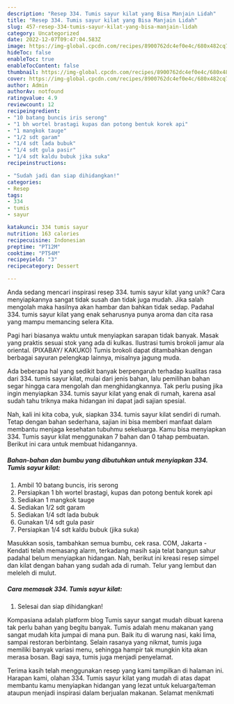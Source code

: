 ```yaml
---
description: "Resep 334. Tumis sayur kilat yang Bisa Manjain Lidah"
title: "Resep 334. Tumis sayur kilat yang Bisa Manjain Lidah"
slug: 457-resep-334-tumis-sayur-kilat-yang-bisa-manjain-lidah
category: Uncategorized
date: 2022-12-07T09:47:04.583Z
image: https://img-global.cpcdn.com/recipes/8900762dc4ef0e4c/680x482cq70/334-tumis-sayur-kilat-foto-resep-utama.jpg
hideToc: false
enableToc: true
enableTocContent: false
thumbnail: https://img-global.cpcdn.com/recipes/8900762dc4ef0e4c/680x482cq70/334-tumis-sayur-kilat-foto-resep-utama.jpg
cover: https://img-global.cpcdn.com/recipes/8900762dc4ef0e4c/680x482cq70/334-tumis-sayur-kilat-foto-resep-utama.jpg
author: Admin
authorAv: notfound
ratingvalue: 4.9
reviewcount: 12
recipeingredient:
- "10 batang buncis iris serong"
- "1 bh wortel brastagi kupas dan potong bentuk korek api"
- "1 mangkok tauge"
- "1/2 sdt garam"
- "1/4 sdt lada bubuk"
- "1/4 sdt gula pasir"
- "1/4 sdt kaldu bubuk jika suka"
recipeinstructions:

- "Sudah jadi dan siap dihidangkan!"
categories:
- Resep
tags:
- 334
- tumis
- sayur

katakunci: 334 tumis sayur 
nutrition: 163 calories
recipecuisine: Indonesian
preptime: "PT12M"
cooktime: "PT54M"
recipeyield: "3"
recipecategory: Dessert

---
```





Anda sedang mencari inspirasi resep 334. tumis sayur kilat yang unik? Cara menyiapkannya sangat tidak susah dan tidak juga mudah. Jika salah mengolah maka hasilnya akan hambar dan bahkan tidak sedap. Padahal 334. tumis sayur kilat yang enak seharusnya punya aroma dan cita rasa yang mampu memancing selera Kita.





Pagi hari biasanya waktu untuk menyiapkan sarapan tidak banyak. Masak yang praktis sesuai stok yang ada di kulkas. Ilustrasi tumis brokoli jamur ala oriental. (PIXABAY/ KAKUKO) Tumis brokoli dapat ditambahkan dengan berbagai sayuran pelengkap lainnya, misalnya jagung muda.

Ada beberapa hal yang sedikit banyak berpengaruh terhadap kualitas rasa dari 334. tumis sayur kilat, mulai dari jenis bahan, lalu pemilihan bahan segar hingga cara mengolah dan menghidangkannya. Tak perlu pusing jika ingin menyiapkan 334. tumis sayur kilat yang enak di rumah, karena asal sudah tahu triknya maka hidangan ini dapat jadi sajian spesial.






Nah, kali ini kita coba, yuk, siapkan 334. tumis sayur kilat sendiri di rumah. Tetap dengan bahan sederhana, sajian ini bisa memberi manfaat dalam membantu menjaga kesehatan tubuhmu sekeluarga. Kamu bisa menyiapkan 334. Tumis sayur kilat menggunakan 7 bahan dan 0 tahap pembuatan. Berikut ini cara untuk membuat hidangannya.

<!--inarticleads1-->

##### Bahan-bahan dan bumbu yang dibutuhkan untuk menyiapkan 334. Tumis sayur kilat:

1. Ambil 10 batang buncis, iris serong
1. Persiapkan 1 bh wortel brastagi, kupas dan potong bentuk korek api
1. Sediakan 1 mangkok tauge
1. Sediakan 1/2 sdt garam
1. Sediakan 1/4 sdt lada bubuk
1. Gunakan 1/4 sdt gula pasir
1. Persiapkan 1/4 sdt kaldu bubuk (jika suka)


Masukkan sosis, tambahkan semua bumbu, cek rasa. COM, Jakarta - Kendati telah memasang alarm, terkadang masih saja telat bangun sahur padahal belum menyiapkan hidangan. Nah, berikut ini kreasi resep simpel dan kilat dengan bahan yang sudah ada di rumah. Telur yang lembut dan meleleh di mulut. 

<!--inarticleads2-->

##### Cara memasak 334. Tumis sayur kilat:


1. Selesai dan siap dihidangkan!

Kompasiana adalah platform blog Tumis sayur sangat mudah dibuat karena tak perlu bahan yang begitu banyak. Tumis adalah menu makanan yang sangat mudah kita jumpai di mana pun. Baik itu di warung nasi, kaki lima, sampai restoran berbintang. Selain rasanya yang nikmat, tumis juga memiliki banyak variasi menu, sehingga hampir tak mungkin kita akan merasa bosan. Bagi saya, tumis juga menjadi penyelamat. 

Terima kasih telah menggunakan resep yang kami tampilkan di halaman ini. Harapan kami, olahan 334. Tumis sayur kilat yang mudah di atas dapat membantu kamu menyiapkan hidangan yang lezat untuk keluarga/teman ataupun menjadi inspirasi dalam berjualan makanan. Selamat menikmati
